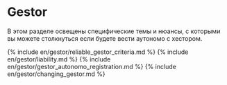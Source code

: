 # Gestor

В этом разделе освещены специфические темы и нюансы, с которыми вы можете столкнуться если будете вести аутономо с
хестором.

{% include en/gestor/reliable_gestor_criteria.md %}
{% include en/gestor/liability.md %}
{% include en/gestor/gestor_autonomo_registration.md %}
{% include en/gestor/changing_gestor.md %}
